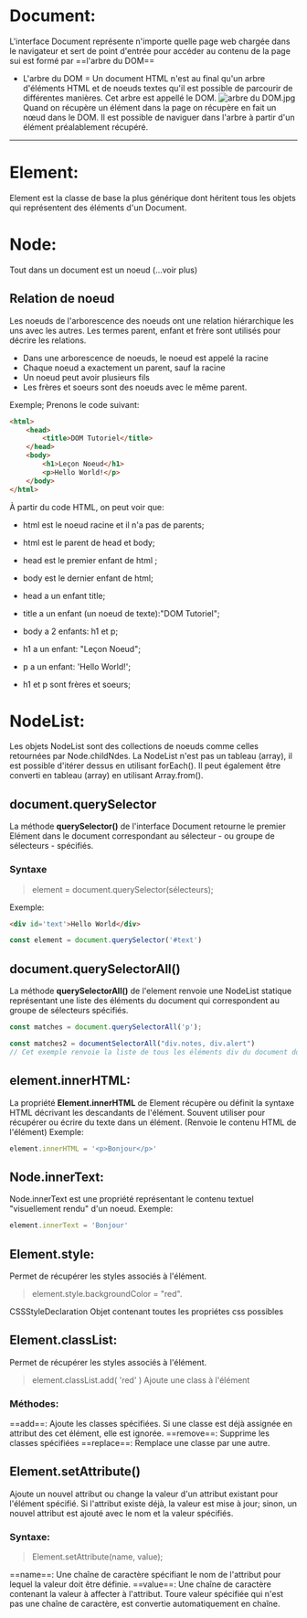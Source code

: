 # Document:

L'interface Document représente n'importe quelle page web chargée dans le navigateur et sert de point d'entrée pour accéder au contenu de la page sui est formé par ==l'arbre du DOM==

- L'arbre du DOM = Un document HTML n'est au final qu'un arbre d'éléments HTML et de noeuds textes qu'il est possible de parcourir de différentes manières. Cet arbre est appellé le DOM.
    ![arbre du DOM.jpg](../../../_resources/arbre%20du%20DOM.jpg)
    Quand on récupère un élément dans la page on récupère en fait un nœud dans le DOM. Il est possible de naviguer dans l'arbre à partir d'un élément préalablement récupéré.

* * *

# Element:

Element est la classe de base la plus générique dont héritent tous les objets qui représentent des éléments d'un Document.

# Node:

Tout dans un document est un noeud
(...voir plus)

## Relation de noeud

Les noeuds de l'arborescence des noeuds ont une relation hiérarchique les uns avec les autres.
Les termes parent, enfant et frère sont utilisés pour décrire les relations.
- Dans une arborescence de noeuds, le noeud est appelé la racine
- Chaque noeud a exactement un parent, sauf la racine
- Un noeud peut avoir plusieurs fils
- Les frères et soeurs sont des noeuds avec le même parent.

Exemple; Prenons le code suivant:
````html
<html>
	<head>
		<title>DOM Tutoriel</title>
	</head>
	<body>
		<h1>Leçon Noeud</h1>
		<p>Hello World!</p>
	</body>
</html>
````
À partir du code HTML, on peut voir que:
- html est le noeud racine et il n'a pas de parents;
- html est le parent de head et body;
- head est le premier enfant de html ;
- body est le dernier enfant de html;

- head a un enfant title;
- title a un enfant (un noeud de texte):"DOM Tutoriel";
- body a 2 enfants: h1 et p;
- h1 a un enfant: "Leçon Noeud";
- p a un enfant: 'Hello World!';
- h1 et p sont frères et soeurs;

# NodeList:
Les objets NodeList sont des collections de noeuds comme celles retournées par Node.childNdes.
La NodeList n'est pas un tableau (array), il est possible d'itérer dessus en utilisant forEach(). Il peut également être converti en tableau (array) en utilisant Array.from().
## document.querySelector

La méthode **querySelector()** de l'interface Document retourne le premier Elément dans le document correspondant au sélecteur - ou groupe de sélecteurs - spécifiés.

### Syntaxe

> element = document.querySelector(sélecteurs);

Exemple:

```html
<div id='text'>Hello World</div>
```

```js
const element = document.querySelector('#text')
```

## document.querySelectorAll()	

La méthode **querySelectorAll()** de l'element renvoie une NodeList statique représentant une liste des éléments du document qui correspondent au groupe de sélecteurs spécifiés.
````js
const matches = document.querySelectorAll('p');

const matches2 = documentSelectorAll("div.notes, div.alert")
// Cet exemple renvoie la liste de tous les éléments div du document dont l'attribut de classe a pour valeur 'note' ou 'alert':
````

## element.innerHTML:

La propriété **Element.innerHTML** de Element récupère ou définit la syntaxe HTML décrivant les descandants de l'élément.
Souvent utiliser pour récupérer ou écrire du texte dans un élément.
(Renvoie le contenu HTML de l'élément)
Exemple:
````js
element.innerHTML = '<p>Bonjour</p>'
````

## Node.innerText:

Node.innerText est une propriété représentant le contenu textuel "visuellement rendu" d'un noeud.
Exemple:
````js
element.innerText = 'Bonjour'
````

## Element.style:

Permet de récupérer les styles associés à l'élément.
> element.style.backgroundColor = "red". 

CSSStyleDeclaration
Objet contenant toutes les propriétes css possibles
## Element.classList:

Permet de récupérer les styles associés à l'élément.
> element.classList.add( 'red' )
Ajoute une class à l'élément

### Méthodes:
==add==: 
Ajoute les classes spécifiées. Si une classe est déjà assignée en attribut des cet élément, elle est ignorée.
==remove==:
Supprime les classes spécifiées
==replace==:
Remplace une classe par une autre.
## Element.setAttribute()

Ajoute un nouvel attribut ou change la valeur d'un attribut existant pour l'élément spécifié. Si l'attribut existe déjà, la valeur est mise à jour; sinon, un nouvel attribut est ajouté avec le nom et la valeur spécifiés.

### Syntaxe:
> Element.setAttribute(name, value);

==name==:
Une chaîne de caractère spécifiant le nom de l'attribut pour lequel la valeur doit être définie. 
==value==:
Une chaîne de caractère contenant la valeur à affecter à l'attribut. Toure valeur spécifiée qui n'est pas une chaîne de caractère, est convertie automatiquement en chaîne.














